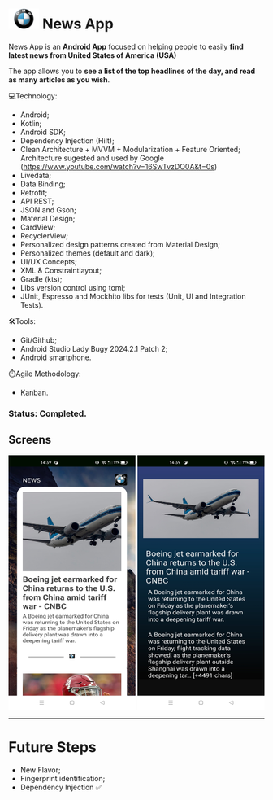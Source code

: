 #  <img src="./img/logo.jpg" width="60" height="40"/> News App
News App is an **Android App** focused on helping people to easily **find latest news from United States of America (USA)**

The app allows you to **see a list of the top headlines of the day, and read as many articles as you wish**.

💻Technology:

* Android;
* Kotlin;
* Android SDK;
* Dependency Injection (Hilt);
* Clean Architecture + MVVM + Modularization + Feature Oriented;
  Architecture sugested and used by Google (https://www.youtube.com/watch?v=16SwTvzDO0A&t=0s)
* Livedata;
* Data Binding;
* Retrofit;
* API REST;
* JSON and Gson;
* Material Design;
* CardView;
* RecyclerView;
* Personalized design patterns created from Material Design;
* Personalized themes (default and dark);
* UI/UX Concepts;
* XML & Constraintlayout;
* Gradle (kts);
* Libs version control using toml;
* JUnit, Espresso and Mockhito libs for tests (Unit, UI and Integration Tests).

🛠️Tools:

* Git/Github;
* Android Studio Lady Bugy 2024.2.1 Patch 2;
* Android smartphone.

⏱️Agile Methodology:
* Kanban.

### Status: Completed.

## Screens
<p align="center">
  <img src="./img/print_1.jpg" width="250" height="500"/>
  <img src="./img/print_2.jpg" width="250" height="500"/>

-------------------------------------------------------------------------------------------------------------------------------------------

# Future Steps
* New Flavor;
* Fingerprint identification;
* Dependency Injection ✅



